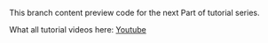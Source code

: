 This branch content preview code for the next Part of tutorial series.

What all tutorial videos here: [Youtube](https://www.youtube.com/playlist?list=PLvpvCI30vNmfmCAiHfV6ogxFoBSFyZMVf)